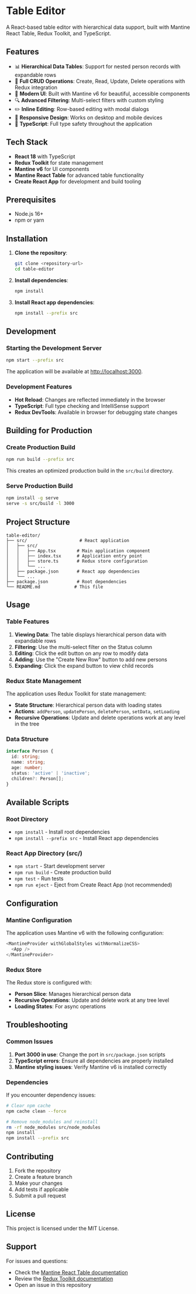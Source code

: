 # Table Editor

A React-based table editor with hierarchical data support, built with Mantine React Table, Redux Toolkit, and TypeScript.

## Features

- 📊 **Hierarchical Data Tables**: Support for nested person records with expandable rows
- 🔄 **Full CRUD Operations**: Create, Read, Update, Delete operations with Redux integration
- 🎨 **Modern UI**: Built with Mantine v6 for beautiful, accessible components
- 🔍 **Advanced Filtering**: Multi-select filters with custom styling
- ✏️ **Inline Editing**: Row-based editing with modal dialogs
- 📱 **Responsive Design**: Works on desktop and mobile devices
- 🔧 **TypeScript**: Full type safety throughout the application

## Tech Stack

- **React 18** with TypeScript
- **Redux Toolkit** for state management
- **Mantine v6** for UI components
- **Mantine React Table** for advanced table functionality
- **Create React App** for development and build tooling

## Prerequisites

- Node.js 16+
- npm or yarn

## Installation

1. **Clone the repository**:

   ```bash
   git clone <repository-url>
   cd table-editor
   ```

2. **Install dependencies**:

   ```bash
   npm install
   ```

3. **Install React app dependencies**:
   ```bash
   npm install --prefix src
   ```

## Development

### Starting the Development Server

```bash
npm start --prefix src
```

The application will be available at [http://localhost:3000](http://localhost:3000).

### Development Features

- **Hot Reload**: Changes are reflected immediately in the browser
- **TypeScript**: Full type checking and IntelliSense support
- **Redux DevTools**: Available in browser for debugging state changes

## Building for Production

### Create Production Build

```bash
npm run build --prefix src
```

This creates an optimized production build in the `src/build` directory.

### Serve Production Build

```bash
npm install -g serve
serve -s src/build -l 3000
```

## Project Structure

```
table-editor/
├── src/                    # React application
│   ├── src/
│   │   ├── App.tsx        # Main application component
│   │   ├── index.tsx      # Application entry point
│   │   ├── store.ts       # Redux store configuration
│   │   └── ...
│   ├── package.json       # React app dependencies
│   └── ...
├── package.json           # Root dependencies
└── README.md             # This file
```

## Usage

### Table Features

1. **Viewing Data**: The table displays hierarchical person data with expandable rows
2. **Filtering**: Use the multi-select filter on the Status column
3. **Editing**: Click the edit button on any row to modify data
4. **Adding**: Use the "Create New Row" button to add new persons
5. **Expanding**: Click the expand button to view child records

### Redux State Management

The application uses Redux Toolkit for state management:

- **State Structure**: Hierarchical person data with loading states
- **Actions**: `addPerson`, `updatePerson`, `deletePerson`, `setData`, `setLoading`
- **Recursive Operations**: Update and delete operations work at any level in the tree

### Data Structure

```typescript
interface Person {
  id: string;
  name: string;
  age: number;
  status: 'active' | 'inactive';
  children?: Person[];
}
```

## Available Scripts

### Root Directory

- `npm install` - Install root dependencies
- `npm install --prefix src` - Install React app dependencies

### React App Directory (src/)

- `npm start` - Start development server
- `npm run build` - Create production build
- `npm test` - Run tests
- `npm run eject` - Eject from Create React App (not recommended)

## Configuration

### Mantine Configuration

The application uses Mantine v6 with the following configuration:

```typescript
<MantineProvider withGlobalStyles withNormalizeCSS>
  <App />
</MantineProvider>
```

### Redux Store

The Redux store is configured with:

- **Person Slice**: Manages hierarchical person data
- **Recursive Operations**: Update and delete work at any tree level
- **Loading States**: For async operations

## Troubleshooting

### Common Issues

1. **Port 3000 in use**: Change the port in `src/package.json` scripts
2. **TypeScript errors**: Ensure all dependencies are properly installed
3. **Mantine styling issues**: Verify Mantine v6 is installed correctly

### Dependencies

If you encounter dependency issues:

```bash
# Clear npm cache
npm cache clean --force

# Remove node_modules and reinstall
rm -rf node_modules src/node_modules
npm install
npm install --prefix src
```

## Contributing

1. Fork the repository
2. Create a feature branch
3. Make your changes
4. Add tests if applicable
5. Submit a pull request

## License

This project is licensed under the MIT License.

## Support

For issues and questions:

- Check the [Mantine React Table documentation](https://www.mantine-react-table.com/)
- Review the [Redux Toolkit documentation](https://redux-toolkit.js.org/)
- Open an issue in this repository
